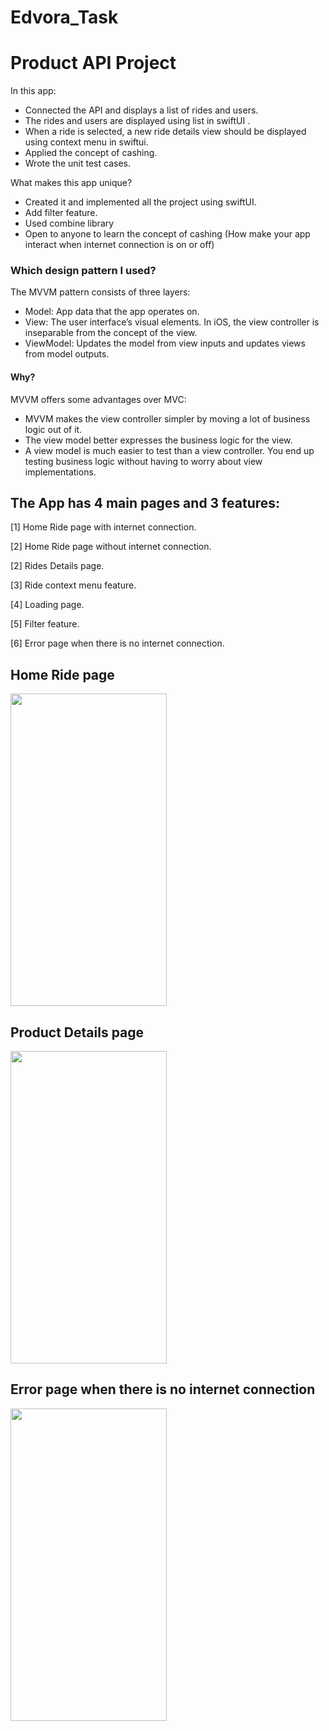 # Edvora_Task
 
# Product API Project

In this app: 

- Connected the API and displays a list of rides and users.
- The rides and users are displayed using list in swiftUI .
- When a ride is selected, a new ride details view should be displayed using context menu in swiftui.
- Applied the concept of cashing. 
- Wrote the unit test cases.

What makes this app unique? 

- Created it and implemented all the project using swiftUI.  
- Add filter feature.
- Used combine library 
- Open to anyone to learn the concept of cashing (How make your app interact when internet connection is on or off)

### Which design pattern I used?

The MVVM pattern consists of three layers:
- Model: App data that the app operates on.
- View: The user interface’s visual elements. In iOS, the view controller is inseparable from the concept of the view.
- ViewModel: Updates the model from view inputs and updates views from model outputs.

#### Why?

MVVM offers some advantages over MVC:
- MVVM makes the view controller simpler by moving a lot of business logic out of it.
- The view model better expresses the business logic for the view.
- A view model is much easier to test than a view controller. You end up testing business logic without having to worry about view implementations.

## The App has 4 main pages and 3 features:

[1] Home Ride page with internet connection. 

[2] Home Ride page without internet connection.

[2] Rides Details page.

[3] Ride context menu feature. 

[4] Loading page.

[5] Filter feature.

[6] Error page when there is no internet connection.


## Home Ride page
<p align="left">
   <img src="main.png" width="250" height="500">
</p>

## Product Details page
<p align="left">
  <img src="detail.png" width="250" height="500">
</p>

## Error page when there is no internet connection
<p align="left">
  <img src="offline.png" width="250" height="500">
</p>


